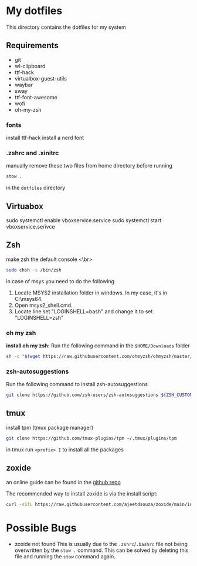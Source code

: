 # My dotfiles

This directory contains the dotfiles for my system

## Requirements
- git
- wl-clipboard
- ttf-hack
- virtualbox-guest-utils
- waybar
- sway
- ttf-font-awesome
- wofi
- oh-my-zsh

### fonts

install ttf-hack
install a nerd font

### .zshrc and .xinitrc

manually remove these two files from home directory before running

```zsh
stow .
```

in the `dotfiles` directory

## Virtuabox

sudo systemctl enable vboxservice.service
sudo systemctl start vboxservice.serivce

## Zsh

make zsh the default console <\br>

```zsh
sudo chsh -s /bin/zsh
```
in case of msys you need to do the following
1. Locate MSYS2 installation folder in windows. In my case, it's in C:\msys64.
2. Open msys2_shell.cmd.
3. Locate line set "LOGINSHELL=bash" and change it to set "LOGINSHELL=zsh"


### oh my zsh

**install oh my zsh:**
Run the following command in the `$HOME/Downloads` folder

```zsh
sh -c "$(wget https://raw.githubusercontent.com/ohmyzsh/ohmyzsh/master/tools/install.sh -O -)"
```

### zsh-autosuggestions
Run the following command to install zsh-autosuggestions

```zsh
git clone https://github.com/zsh-users/zsh-autosuggestions ${ZSH_CUSTOM:-~/.oh-my-zsh/custom}/plugins/zsh-autosuggestions
```


## tmux
install tpm (tmux package manager)

```zsh
git clone https://github.com/tmux-plugins/tpm ~/.tmux/plugins/tpm
```

in tmux run `<prefix> I` to install all the packages

## zoxide
an online guide can be found in the [github repo](https://github.com/ajeetdsouza/zoxide)

The recommended way to install zoxide is via the install script:

```zsh
curl -sSfL https://raw.githubusercontent.com/ajeetdsouza/zoxide/main/install.sh | sh
```

# Possible Bugs

- zoxide not found
  This is usually due to the `.zshrc`/`.bashrc` file not being overwritten by the `stow .` command. This can be solved by deleting this file and running the `stow` command again.
